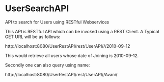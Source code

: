 # UserSearchAPI
API to search for Users using RESTful Webservices

This API is RESTful API which can be invoked using a REST Client.
A Typical GET URL will be as follows:


http://localhost:8080/UserRestAPI/rest/UserAPI///2010-09-12

This would retrieve all users whose date of Joining is 2010-09-12.

Secondly one can also query using name:

http://localhost:8080/UserRestAPI/rest/UserAPI//Avani/
